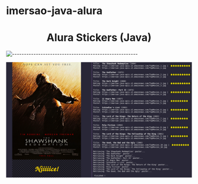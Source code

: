 # imersao-java-alura

<h1 align="center" id="top">Alura Stickers (Java)</h1>

![-----------------------------------------------------](https://raw.githubusercontent.com/andreasbm/readme/master/assets/lines/cloudy.png)

![alura-stickers](./sticker-project.png)


